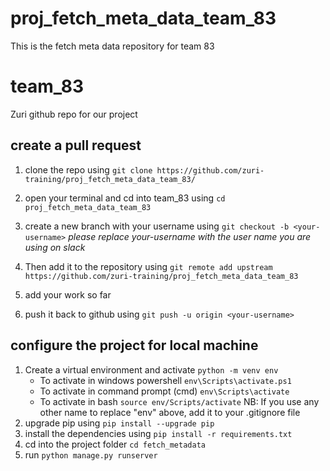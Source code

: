 # proj_fetch_meta_data_team_83
This is the fetch meta data repository for team 83
# team_83

Zuri github repo for our project

## create a pull request

1. clone the repo using `git clone https://github.com/zuri-training/proj_fetch_meta_data_team_83/`

2. open your terminal and cd into team_83 using `cd proj_fetch_meta_data_team_83`

3. create a new branch with your username using `git checkout -b <your-username>`
   _please replace your-username with the user name you are using on slack_

4. Then add it to the repository using `git remote add upstream https://github.com/zuri-training/proj_fetch_meta_data_team_83`

5. add your work so far

6. push it back to github using `git push -u origin <your-username>`

## configure the project for local machine

1. Create a virtual environment and activate `python -m venv env`
   - To activate in windows powershell `env\Scripts\activate.ps1`
   - To activate in command prompt (cmd) `env\Scripts\activate`
   - To activate in bash `source env/Scripts/activate`
     NB: If you use any other name to replace "env" above, add it to your .gitignore file
2. upgrade pip using `pip install --upgrade pip`
3. install the dependencies using `pip install -r requirements.txt`
4. cd into the project folder `cd fetch_metadata`
5. run `python manage.py runserver`
